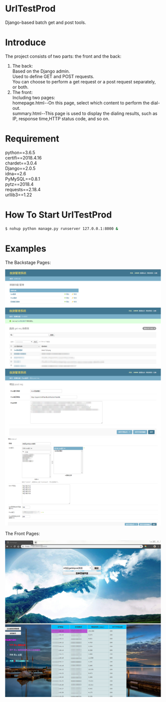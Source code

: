 

# UrlTestProd

Django-based batch get and post tools.

# Introduce

The project consists of two parts: the front and the back: 

1. The back:<br>
	Based on the Django admin. <br>
	Used to define GET and POST requests.<br>
	You can choose to perform a get request or a post request separately, or both.<br>
2. The front:<br>
	Including two pages:<br>
	homepage.html--On this page, select which content to perform the dial-out.<br>
	summary.html--This page is used to display the dialing results, such as IP, response time,HTTP status code, and so on.<br>

# Requirement

python==3.6.5 <br>
certifi==2018.4.16 <br>
chardet==3.0.4 <br>
Django==2.0.5 <br>
idna==2.6 <br>
PyMySQL==0.8.1 <br>
pytz==2018.4 <br>
requests==2.18.4 <br>
urllib3==1.22 <br>

# How To Start UrlTestProd
  
```bash
$ nohup python manage.py runserver 127.0.0.1:8000 &
```

# Examples

The Backstage Pages: <br>

![](https://github.com/ccall248/UrlTestProd/blob/master/pagetest/static/images/backstage.png) <br>
![](https://github.com/ccall248/UrlTestProd/blob/master/pagetest/static/images/backstage_get.png) <br>
![](https://github.com/ccall248/UrlTestProd/blob/master/pagetest/static/images/backstage_post.png) <br>
![](https://github.com/ccall248/UrlTestProd/blob/master/pagetest/static/images/backstage_area.png) <br>

The Front Pages: <br>

![](https://github.com/ccall248/UrlTestProd/blob/master/pagetest/static/images/front_choose.png) <br>
![](https://github.com/ccall248/UrlTestProd/blob/master/pagetest/static/images/front_result.png) <br>
